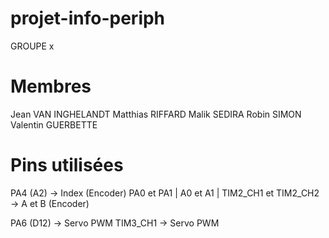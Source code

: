 # projet-info-periph

GROUPE x

# Membres
Jean VAN INGHELANDT
Matthias RIFFARD
Malik SEDIRA
Robin SIMON
Valentin GUERBETTE

# Pins utilisées
PA4 (A2) -> Index (Encoder)
PA0 et PA1 | A0 et A1 | TIM2_CH1 et TIM2_CH2 -> A et B (Encoder)

PA6 (D12) -> Servo PWM
TIM3_CH1 -> Servo PWM
